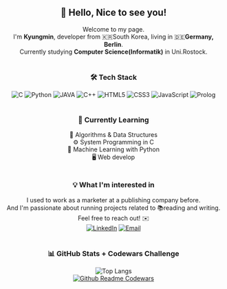 <div align="center">

## 👋 Hello, Nice to see you!

Welcome to my page.<br>
I'm **Kyungmin**, developer from 🇰🇷South Korea, living in 🇩🇪**Germany, Berlin**.<br>
Currently studying **Computer Science(Informatik)** in Uni.Rostock.<br><br>


### 🛠️ Tech Stack 
<img src="https://img.shields.io/badge/C-A8B9CC?style=for-the-badge&logo=c&logoColor=white" alt="C">
<img src="https://img.shields.io/badge/Python-FFD43B?style=for-the-badge&logo=python&logoColor=blue" alt="Python">
<img src="https://img.shields.io/badge/Java-007396.svg?&style=for-the-badge&logo=Java&logoColor=white" alt="JAVA">
<img src="https://img.shields.io/badge/C++-00599C?style=for-the-badge&logo=c%2B%2B&logoColor=white" alt="C++">
<img src="https://img.shields.io/badge/HTML5-E34F26?style=for-the-badge&logo=html5&logoColor=white" alt="HTML5">
<img src="https://img.shields.io/badge/CSS3-1572B6?style=for-the-badge&logo=css3&logoColor=white" alt="CSS3">
<img src="https://img.shields.io/badge/JavaScript-F7DF1E?style=for-the-badge&logo=javascript&logoColor=black" alt="JavaScript">
<img src="https://img.shields.io/badge/Prolog-C0504D?style=for-the-badge&logo=prolog&logoColor=white" alt="Prolog">
<br><br>

### 🌱 Currently Learning 
🧩 Algorithms & Data Structures<br>
⚙️ System Programming in C <br>
🤖 Machine Learning with Python<br>
🖥️ Web develop
<br><br>
### 💡 What I'm interested in 
I used to work as a marketer at a publishing company before.<br>
And I'm passionate about running projects related to 📚reading and writing.<br> 
Feel free to reach out! ✉️<br>
[![LinkedIn](https://img.shields.io/badge/LinkedIn-0A66C2?style=for-the-badge&logo=linkedin&logoColor=white)](https://www.linkedin.com/in/kyungmin-kim-42a90b351) 
[![Email](https://img.shields.io/badge/Email-D14836?style=for-the-badge&logo=gmail&logoColor=white)](mailto:rudals5320@gmail.com) 
<br><br>

### 📊 GitHub Stats + Codewars Challenge
![Top Langs](https://github-readme-stats.vercel.app/api/top-langs/?username=mojo532&layout=donut&theme=calm)
<br>
[![Github Readme Codewars](https://codewars-stats-ignacio-cuadra.vercel.app/?username=mojo532)](https://github.com/ignacio-cuadra/github-readme-codewars)









<!---
mojo532/mojo532 is a ✨ special ✨ repository because its `README.md` (this file) appears on your GitHub profile.
You can click the Preview link to take a look at your changes.
--->
